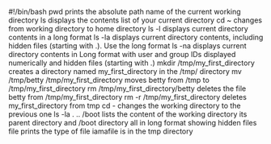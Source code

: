 #!/bin/bash
pwd  prints the absolute path name of the current working directory
ls displays the contents list of your current directory
cd ~ changes from working directory to home directory
ls -l displays current directory contents in a long format
ls -la displays current directory contents, including hidden files (starting with .). Use the long format
ls -na displays current directory contents in Long format with user and group IDs displayed numerically and hidden files (starting with .)
mkdir /tmp/my_first_directory creates a directory named my_first_directory in the /tmp/ directory
mv /tmp/betty /tmp/my_first_directory moves betty from /tmp to /tmp/my_first_directory
rm /tmp/my_first_directory/betty deletes the file betty from /tmp/my_first_directory
rm -r /tmp/my_first_directory deletes my_first_directory from tmp
cd - changes the working directory to the previous one
ls -la . .. /boot lists the content of the working directory its parent directory and /boot directory all in long format showing hidden files
file prints the type of file iamafile is in the tmp directory
